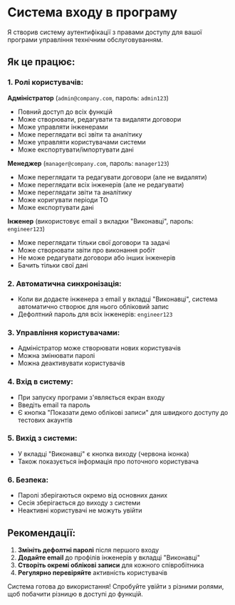 # Система входу в програму

Я створив систему аутентифікації з правами доступу для вашої програми управління технічним обслуговуванням.

## Як це працює:

### 1. **Ролі користувачів:**

**Адміністратор** (`admin@company.com`, пароль: `admin123`)
- Повний доступ до всіх функцій
- Може створювати, редагувати та видаляти договори
- Може управляти інженерами
- Може переглядати всі звіти та аналітику
- Може управляти користувачами системи
- Може експортувати/імпортувати дані

**Менеджер** (`manager@company.com`, пароль: `manager123`)
- Може переглядати та редагувати договори (але не видаляти)
- Може переглядати всіх інженерів (але не редагувати)
- Може переглядати звіти та аналітику
- Може коригувати періоди ТО
- Може експортувати дані

**Інженер** (використовує email з вкладки "Виконавці", пароль: `engineer123`)
- Може переглядати тільки свої договори та задачі
- Може створювати звіти про виконання робіт
- Не може редагувати договори або інших інженерів
- Бачить тільки свої дані

### 2. **Автоматична синхронізація:**
- Коли ви додаєте інженера з email у вкладці "Виконавці", система автоматично створює для нього обліковий запис
- Дефолтний пароль для всіх інженерів: `engineer123`

### 3. **Управління користувачами:**
- Адміністратор може створювати нових користувачів
- Можна змінювати паролі
- Можна деактивувати користувачів

### 4. **Вхід в систему:**
- При запуску програми з'являється екран входу
- Введіть email та пароль
- Є кнопка "Показати демо облікові записи" для швидкого доступу до тестових акаунтів

### 5. **Вихід з системи:**
- У вкладці "Виконавці" є кнопка виходу (червона іконка)
- Також показується інформація про поточного користувача

### 6. **Безпека:**
- Паролі зберігаються окремо від основних даних
- Сесія зберігається до виходу з системи
- Неактивні користувачі не можуть увійти

## Рекомендації:

1. **Змініть дефолтні паролі** після першого входу
2. **Додайте email** до профілів інженерів у вкладці "Виконавці"
3. **Створіть окремі облікові записи** для кожного співробітника
4. **Регулярно перевіряйте** активність користувачів

Система готова до використання! Спробуйте увійти з різними ролями, щоб побачити різницю в доступі до функцій.